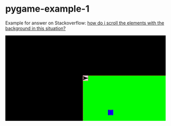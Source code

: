 # pygame-example-1

Example for answer on Stackoverflow: [how do i scroll the elements with the background in this situation?](https://stackoverflow.com/questions/65652632/how-do-i-scroll-the-elements-with-the-background-in-this-situation)

![1](https://github.com/furas/pygame-example-1/blob/main/output.gif)
